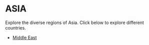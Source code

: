 # ASIA

Explore the diverse regions of Asia. Click below to explore different countries.

- [Middle East](./middle_east/README.md)
